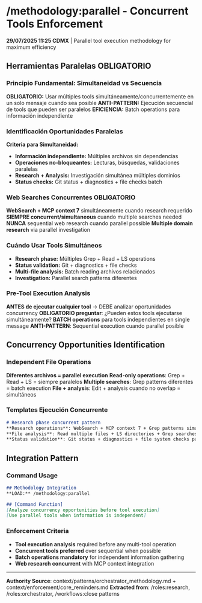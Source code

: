 # /methodology:parallel - Concurrent Tools Enforcement

**29/07/2025 11:25 CDMX** | Parallel tool execution methodology for maximum efficiency

## Herramientas Paralelas OBLIGATORIO

### Principio Fundamental: Simultaneidad vs Secuencia
**OBLIGATORIO:** Usar múltiples tools simultáneamente/concurrentemente en un solo mensaje cuando sea posible
**ANTI-PATTERN:** Ejecución secuencial de tools que pueden ser paralelos
**EFICIENCIA:** Batch operations para información independiente

### Identificación Oportunidades Paralelas
**Criteria para Simultaneidad:**
- **Información independiente:** Múltiples archivos sin dependencias
- **Operaciones no-bloqueantes:** Lecturas, búsquedas, validaciones paralelas  
- **Research + Analysis:** Investigación simultánea múltiples dominios
- **Status checks:** Git status + diagnostics + file checks batch

### Web Searches Concurrentes OBLIGATORIO
**WebSearch + MCP context 7** simultáneamente cuando research requerido
**SIEMPRE concurrent/simultaneous** cuando multiple searches needed
**NUNCA** sequential web research cuando parallel possible
**Multiple domain research** via parallel investigation

### Cuándo Usar Tools Simultáneos
- **Research phase:** Múltiples Grep + Read + LS operations
- **Status validation:** Git + diagnostics + file checks
- **Multi-file analysis:** Batch reading archivos relacionados
- **Investigation:** Parallel search patterns diferentes

### Pre-Tool Execution Analysis
**ANTES de ejecutar cualquier tool** → DEBE analizar oportunidades concurrency
**OBLIGATORIO preguntar**: ¿Pueden estos tools ejecutarse simultáneamente?
**BATCH operations** para tools independientes en single message
**ANTI-PATTERN**: Sequential execution cuando parallel posible

## Concurrency Opportunities Identification

### Independent File Operations
**Diferentes archivos = parallel execution**
**Read-only operations**: Grep + Read + LS = siempre paralelos
**Multiple searches**: Grep patterns diferentes = batch execution
**File + analysis**: Edit + analysis cuando no overlap = simultáneos

### Templates Ejecución Concurrente
```markdown
# Research phase concurrent pattern
**Research operations**: WebSearch + MCP context 7 + Grep patterns simultáneamente
**File analysis**: Read multiple files + LS directories + Grep searches batch
**Status validation**: Git status + diagnostics + file system checks parallel
```

## Integration Pattern

### Command Usage
```markdown
## Methodology Integration
**LOAD:** /methodology:parallel

## [Command Function]
[Analyze concurrency opportunities before tool execution]
[Use parallel tools when information is independent]
```

### Enforcement Criteria
- **Tool execution analysis** required before any multi-tool operation
- **Concurrent tools preferred** over sequential when possible
- **Batch operations mandatory** for independent information gathering
- **Web research concurrent** with MCP context integration

---
**Authority Source**: context/patterns/orchestrator_methodology.md + context/enforcement/core_reminders.md
**Extracted from**: /roles:research, /roles:orchestrator, /workflows:close patterns